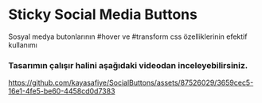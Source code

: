 # Sticky Social Media Buttons
Sosyal medya butonlarının #hover ve #transform css özelliklerinin efektif kullanımı

### Tasarımın çalışır halini aşağıdaki videodan inceleyebilirsiniz.
https://github.com/kayasafiye/SocialButtons/assets/87526029/3659cec5-16e1-4fe5-be60-4458cd0d7383

